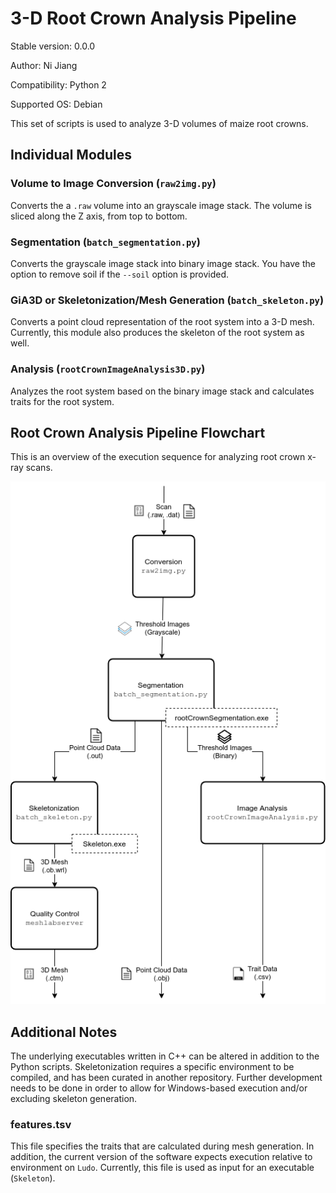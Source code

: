 # 3-D Root Crown Analysis Pipeline
Stable version: 0.0.0

Author: Ni Jiang

Compatibility: Python 2

Supported OS: Debian

This set of scripts is used to analyze 3-D volumes of maize root crowns.

## Individual Modules

### Volume to Image Conversion (`raw2img.py`)

Converts the a `.raw` volume into an grayscale image stack.
The volume is sliced along the Z axis, from top to bottom.

### Segmentation (`batch_segmentation.py`)

Converts the grayscale image stack into binary image stack. You have the option
to remove soil if the `--soil` option is provided.

### GiA3D or Skeletonization/Mesh Generation (`batch_skeleton.py`)

Converts a point cloud representation of the root system into a 3-D mesh.
Currently, this module also produces the skeleton of the root system as well.

### Analysis (`rootCrownImageAnalysis3D.py`)

Analyzes the root system based on the binary image stack and calculates traits
for the root system.

## Root Crown Analysis Pipeline Flowchart
This is an overview of the execution sequence for analyzing root crown x-ray
scans.

<p align="center">
  <img alt="Root Crown Analysis Pipeline Flowchart" src="docs/img/root-crown-pipeline-flowchart.png">
</p>

## Additional Notes
The underlying executables written in C++ can be altered in addition to the
Python scripts. Skeletonization requires a specific environment to be compiled,
and has been curated in another repository. Further development needs to be done
in order to allow for Windows-based execution and/or excluding skeleton
generation.

### features.tsv

This file specifies the traits that are calculated during mesh generation.
In addition, the current version of the software expects execution relative
to environment on `Ludo`. Currently, this file is used as input for an
executable (`Skeleton`).

